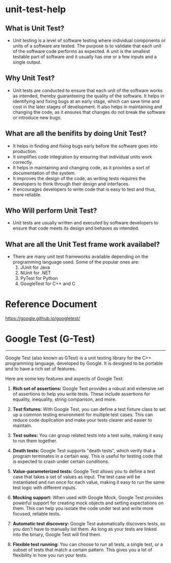 # unit-test-help
## What is Unit Test?
- Unit testing is a level of software testing where individual components or units of a software are tested. The purpose is to validate that each unit of the          software code performs as expected. A unit is the smallest testable part of software and it usually has one or a few inputs and a single output.

## Why Unit Test?
- Unit tests are conducted to ensure that each unit of the software works as intended, thereby guaranteeing the quality of the software. It helps in identifying and   fixing bugs at an early stage, which can save time and cost in the later stages of development. It also helps in maintaining and changing the code, as it ensures    that changes do not break the software or introduce new bugs.

## What are all the benifits by doing Unit Test?
- It helps in finding and fixing bugs early before the software goes into production.
- It simplifies code integration by ensuring that individual units work correctly.
- It helps in maintaining and changing code, as it provides a sort of documentation of the system.
- It improves the design of the code, as writing tests requires the developers to think through their design and interfaces.
- It encourages developers to write code that is easy to test and thus, more reliable.

## Who Will perform Unit Test?
- Unit tests are usually written and executed by software developers to ensure that code meets its design and behaves as intended.
  
## What are all the Unit Test frame work availabel?
- There are many unit test frameworks available depending on the programming language used. Some of the popular ones are:
  1. JUnit for Java
  2. NUnit for .NET
  3. PyTest for Python
  4. GoogleTest for C++ and C

# Reference Document
https://google.github.io/googletest/

# Google Test (G-Test)
-----------------------
Google Test (also known as GTest) is a unit testing library for the C++ programming language, developed by Google. It is designed to be portable and to have a rich set of features.

Here are some key features and aspects of Google Test:

1. **Rich set of assertions:** Google Test provides a robust and extensive set of assertions to help you write tests. These include assertions for equality, inequality, string comparison, and more.

2. **Test fixtures:** With Google Test, you can define a test fixture class to set up a common testing environment for multiple test cases. This can reduce code duplication and make your tests clearer and easier to maintain.

3. **Test suites:** You can group related tests into a test suite, making it easy to run them together.

4. **Death tests:** Google Test supports "death tests", which verify that a program terminates in a certain way. This is useful for testing code that is expected to crash under certain conditions.

5. **Value-parameterized tests:** Google Test allows you to define a test case that takes a set of values as input. The test case will be instantiated and run once for each value, making it easy to run the same test logic with different inputs.

6. **Mocking support:** When used with Google Mock, Google Test provides powerful support for creating mock objects and setting expectations on them. This can help you isolate the code under test and write more focused, reliable tests.

7. **Automatic test discovery:** Google Test automatically discovers tests, so you don't have to manually list them. As long as your tests are linked into the binary, Google Test will find them.

8. **Flexible test running:** You can choose to run all tests, a single test, or a subset of tests that match a certain pattern. This gives you a lot of flexibility in how you run your tests.


